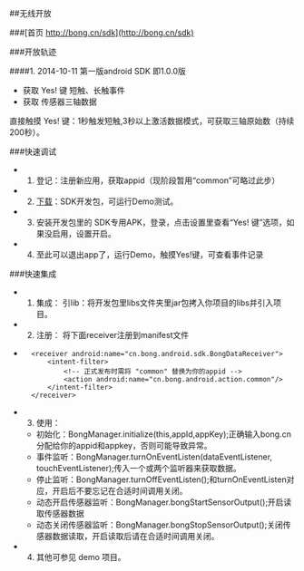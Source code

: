 
##无线开放 

###[首页 http://bong.cn/sdk](http://bong.cn/sdk)

###开放轨迹

####1. 2014-10-11 
第一版android SDK 即1.0.0版
- 获取 Yes! 键 短触、长触事件
- 获取 传感器三轴数据

直接触摸 Yes! 键：1秒触发短触,3秒以上激活数据模式，可获取三轴原始数（持续200秒）。

###快速调试

- 1. 登记：注册新应用，获取appid（现阶段暂用“common”可略过此步）
- 2. [下载](http://bong.cn/sdk/bong-sdk-1.0.0.zip)：SDK开发包，可运行Demo测试。
- 3. 安装开发包里的 SDK专用APK，登录，点击设置里查看“Yes! 键”选项，如果没启用，设置开启。
- 4. 至此可以退出app了，运行Demo，触摸Yes!键，可查看事件记录

###快速集成

- 1. 集成： 引lib：将开发包里libs文件夹里jar包拷入你项目的libs并引入项目。
- 2. 注册： 将下面receiver注册到manifest文件
-       <receiver android:name="cn.bong.android.sdk.BongDataReceiver">
            <intent-filter>
                <!-- 正式发布时需将 "common" 替换为你的appid -->
                <action android:name="cn.bong.android.action.common"/>
            </intent-filter>
        </receiver>
- 3. 使用：
    - 初始化：BongManager.initialize(this,appId,appKey);正确输入bong.cn分配给你的appid和appkey，否则可能导致异常。
    - 事件监听：BongManager.turnOnEventListen(dataEventListener, touchEventListener);传入一个或两个监听器来获取数据。
    - 停止监听：BongManager.turnOffEventListen();和turnOnEventListen对应，开启后不要忘记在合适时间调用关闭。
    - 动态开启传感器监听：BongManager.bongStartSensorOutput();开启读取传感器数据
    - 动态关闭传感器监听：BongManager.bongStopSensorOutput();关闭传感器数据读取，开启读取后请在合适时间调用关闭。
- 4. 其他可参见 demo 项目。

